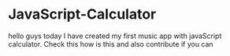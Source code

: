 # JavaScript-Calculator
hello guys today I have created my first music app with javaScript calculator. Check this how is this and also contribute if you can
